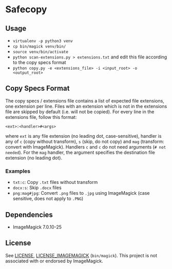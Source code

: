 # Safecopy
## Usage
- `virtualenv -p python3 venv`
- `cp bin/magick venv/bin/`
- `source venv/bin/activate`
- `python scan-extensions.py > extensions.txt` and edit this file according to the copy specs format
- `python copy.py -e <extensions_file> -i <input_root> -o <output_root>` 

## Copy Specs Format
The copy specs / extensions file contains a list of expected file extensions, one extension per line. Files with an extension which is not in the extensions file are skipped by default (i.e. will not be copied). For every line in the extensions file, follow this format:

```
<ext>:<handler>#<args>
```

where `ext` is any file extension (no leading dot, case-sensitive), handler is any of `c` (copy without transform), `s` (skip, do not copy) and `mag` (transform: convert with ImageMagick). Handlers `c` and `c` do not need arguments (`# not needed`). For the `mag` handler, the argument specifies the destination file extension (no leading dot).

### Examples
- `txt:c`: Copy `.txt` files without transform
- `docx:s`: Skip `.docx` files
- `png:mag#jpg`: Convert `.png` files to `.jpg` using ImageMagick (case sensitive, does not apply to `.PNG`)

## Dependencies
- ImageMagick 7.0.10-25

## License
See [LICENSE](LICENSE), [LICENSE_IMAGEMAGICK](LICENSE_IMAGEMAGICK) (`bin/magick`). This project is not associated with or endorsed by ImageMagick.
